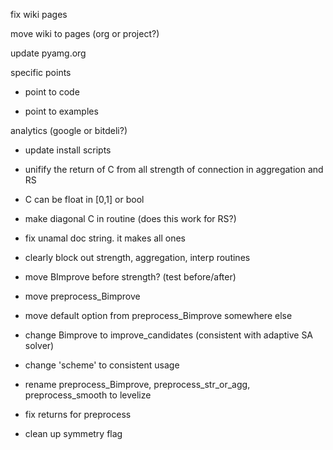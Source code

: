 fix wiki pages

move wiki to pages (org or project?)

update pyamg.org

specific points 

- point to code

- point to examples

analytics (google or bitdeli?)

- update install scripts

- unifify the return of C from all strength of connection in aggregation and RS

- C can be float in [0,1] or bool

- make diagonal C in routine (does this work for RS?)

- fix unamal doc string.  it makes all ones

- clearly block out strength, aggregation, interp routines

- move BImprove before strength?  (test before/after)

- move preprocess_Bimprove

- move default option from preprocess_Bimprove somewhere else

- change Bimprove to improve_candidates  (consistent with adaptive SA solver)

- change 'scheme' to consistent usage

- rename preprocess_Bimprove, preprocess_str_or_agg, preprocess_smooth to levelize

- fix returns for preprocess

- clean up symmetry flag

